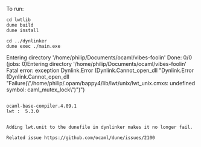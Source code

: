 To run:


```
cd lwtlib 
dune build
dune install

cd ../dynlinker
dune exec ./main.exe
```
Entering directory '/home/philip/Documents/ocaml/vibes-foolin'
Done: 0/0 (jobs: 0)Entering directory '/home/philip/Documents/ocaml/vibes-foolin'
Fatal error: exception Dynlink.Error (Dynlink.Cannot_open_dll "Dynlink.Error (Dynlink.Cannot_open_dll \"Failure(\\\"/home/philip/.opam/bappy4/lib/lwt/unix/lwt_unix.cmxs: undefined symbol: caml_mutex_lock\\\")\")")
```

ocaml-base-compiler.4.09.1
lwt :  5.3.0


Adding lwt.unit to the dunefile in dynlinker makes it no longer fail.

Related issue https://github.com/ocaml/dune/issues/2100


